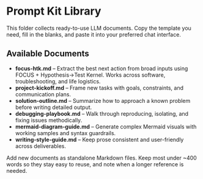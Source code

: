 # Prompt Kit Library

This folder collects ready-to-use LLM documents. Copy the template you need, fill in the blanks, and paste it into your preferred chat interface.

## Available Documents
- **focus-htk.md** – Extract the best next action from broad inputs using FOCUS + Hypothesis→Test Kernel. Works across software, troubleshooting, and life logistics.
- **project-kickoff.md** – Frame new tasks with goals, constraints, and communication plans.
- **solution-outline.md** – Summarize how to approach a known problem before writing detailed output.
- **debugging-playbook.md** – Walk through reproducing, isolating, and fixing issues methodically.
- **mermaid-diagram-guide.md** – Generate complex Mermaid visuals with working samples and syntax guardrails.
- **writing-style-guide.md** – Keep prose consistent and user-friendly across deliverables.

Add new documents as standalone Markdown files. Keep most under ~400 words so they stay easy to reuse, and note when a longer reference is needed.
